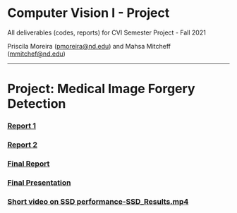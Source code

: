 # Computer Vision I - Project

All deliverables (codes, reports) for CVI Semester Project - Fall 2021

Priscila Moreira (pmoreira@nd.edu) and Mahsa Mitcheff (mmitchef@nd.edu)


_________________________________________________________________________



# Project: Medical Image Forgery  Detection

### [Report 1](report_1.md)
### [Report 2](report_2.md)

### [Final Report](CVI_final_report.pdf)
### [Final Presentation](CV_presentation_final.pdf) 
### [Short video on SSD performance-SSD_Results.mp4](forgery_detection_in_medical_images.mp4) 

